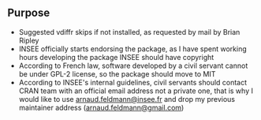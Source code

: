 ## Purpose

* Suggested vdiffr skips if not installed, as requested by mail by Brian Ripley
* INSEE officially starts endorsing the package, as I have spent working hours developing the package INSEE should have copyright
* According to French law, software developed by a civil servant cannot be under GPL-2 license, so the package should move to MIT
* According to INSEE's internal guidelines, civil servants should contact CRAN team with an official  email address not a private one, that is why I would like to use arnaud.feldmann@insee.fr and drop my previous maintainer address (arnaud.feldmann@gmail.com)